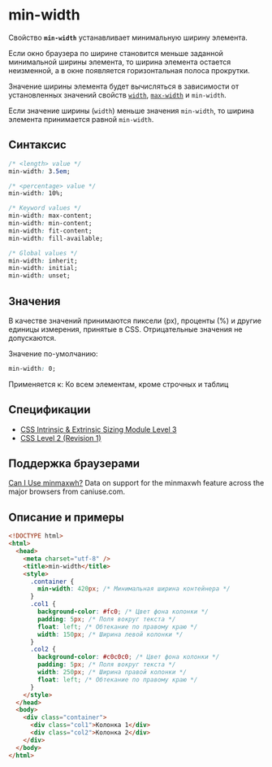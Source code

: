 # min-width

Свойство **`min-width`** устанавливает минимальную ширину элемента.

Если окно браузера по ширине становится меньше заданной минимальной ширины элемента, то ширина элемента остается неизменной, а в окне появляется горизонтальная полоса прокрутки.

Значение ширины элемента будет вычисляться в зависимости от установленных значений свойств [`width`](width.md), [`max-width`](max-width.md) и `min-width`.

Если значение ширины (`width`) меньше значения `min-width`, то ширина элемента принимается равной `min-width`.

## Синтаксис

```css
/* <length> value */
min-width: 3.5em;

/* <percentage> value */
min-width: 10%;

/* Keyword values */
min-width: max-content;
min-width: min-content;
min-width: fit-content;
min-width: fill-available;

/* Global values */
min-width: inherit;
min-width: initial;
min-width: unset;
```

## Значения

В качестве значений принимаются пиксели (px), проценты (%) и другие единицы измерения, принятые в CSS. Отрицательные значения не допускаются.

Значение по-умолчанию:

```css
min-width: 0;
```

Применяется к: Ко всем элементам, кроме строчных и таблиц

## Спецификации

- [CSS Intrinsic & Extrinsic Sizing Module Level 3](http://dev.w3.org/csswg/css3-sizing/#width-height-keywords)
- [CSS Level 2 (Revision 1)](http://www.w3.org/TR/CSS2/visudet.html#min-max-widths)

## Поддержка браузерами

<p class="ciu_embed" data-feature="minmaxwh" data-periods="future_1,current,past_1,past_2">
  <a href="http://caniuse.com/#feat=minmaxwh">Can I Use minmaxwh?</a> Data on support for the minmaxwh feature across the major browsers from caniuse.com.
</p>

## Описание и примеры

```html
<!DOCTYPE html>
<html>
  <head>
    <meta charset="utf-8" />
    <title>min-width</title>
    <style>
      .container {
        min-width: 420px; /* Минимальная ширина контейнера */
      }
      .col1 {
        background-color: #fc0; /* Цвет фона колонки */
        padding: 5px; /* Поля вокруг текста */
        float: left; /* Обтекание по правому краю */
        width: 150px; /* Ширина левой колонки */
      }
      .col2 {
        background-color: #c0c0c0; /* Цвет фона колонки */
        padding: 5px; /* Поля вокруг текста */
        width: 250px; /* Ширина правой колонки */
        float: left; /* Обтекание по правому краю */
      }
    </style>
  </head>
  <body>
    <div class="container">
      <div class="col1">Колонка 1</div>
      <div class="col2">Колонка 2</div>
    </div>
  </body>
</html>
```
